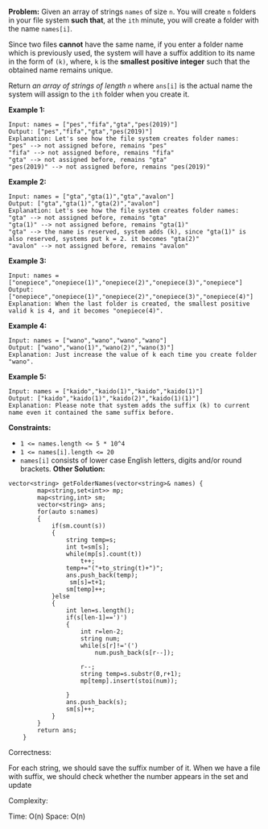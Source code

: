 **Problem:**
Given an array of strings `names` of size `n`. You will create `n` folders in your file system **such that**, at the `ith` minute, you will create a folder with the name `names[i]`.

Since two files **cannot** have the same name, if you enter a folder name which is previously used, the system will have a suffix addition to its name in the form of `(k)`, where, `k` is the **smallest positive integer** such that the obtained name remains unique.

Return *an array of strings of length `n`* where `ans[i]` is the actual name the system will assign to the `ith` folder when you create it.

 

**Example 1:**

```
Input: names = ["pes","fifa","gta","pes(2019)"]
Output: ["pes","fifa","gta","pes(2019)"]
Explanation: Let's see how the file system creates folder names:
"pes" --> not assigned before, remains "pes"
"fifa" --> not assigned before, remains "fifa"
"gta" --> not assigned before, remains "gta"
"pes(2019)" --> not assigned before, remains "pes(2019)"
```

**Example 2:**

```
Input: names = ["gta","gta(1)","gta","avalon"]
Output: ["gta","gta(1)","gta(2)","avalon"]
Explanation: Let's see how the file system creates folder names:
"gta" --> not assigned before, remains "gta"
"gta(1)" --> not assigned before, remains "gta(1)"
"gta" --> the name is reserved, system adds (k), since "gta(1)" is also reserved, systems put k = 2. it becomes "gta(2)"
"avalon" --> not assigned before, remains "avalon"
```

**Example 3:**

```
Input: names = ["onepiece","onepiece(1)","onepiece(2)","onepiece(3)","onepiece"]
Output: ["onepiece","onepiece(1)","onepiece(2)","onepiece(3)","onepiece(4)"]
Explanation: When the last folder is created, the smallest positive valid k is 4, and it becomes "onepiece(4)".
```

**Example 4:**

```
Input: names = ["wano","wano","wano","wano"]
Output: ["wano","wano(1)","wano(2)","wano(3)"]
Explanation: Just increase the value of k each time you create folder "wano".
```

**Example 5:**

```
Input: names = ["kaido","kaido(1)","kaido","kaido(1)"]
Output: ["kaido","kaido(1)","kaido(2)","kaido(1)(1)"]
Explanation: Please note that system adds the suffix (k) to current name even it contained the same suffix before.
```

 

**Constraints:**

- `1 <= names.length <= 5 * 10^4`
- `1 <= names[i].length <= 20`
- `names[i]` consists of lower case English letters, digits and/or round brackets.
**Other Solution:**
```
vector<string> getFolderNames(vector<string>& names) {
        map<string,set<int>> mp;
        map<string,int> sm;
        vector<string> ans;
        for(auto s:names)
        {
            if(sm.count(s))
            {
                string temp=s;
                int t=sm[s];
                while(mp[s].count(t))
                    t++;
                temp+="("+to_string(t)+")";
                ans.push_back(temp);
                 sm[s]=t+1;
                sm[temp]++;
            }else
            {
                int len=s.length();
                if(s[len-1]==')')
                {  
                    int r=len-2;
                    string num;
                    while(s[r]!='(')
                        num.push_back(s[r--]);

                    r--;
                    string temp=s.substr(0,r+1);
                    mp[temp].insert(stoi(num));

                }
                ans.push_back(s);
                sm[s]++;
            }
        }
        return ans;
    }
```
Correctness:

For each string, we should save the suffix number of it. When we have a file with suffix, we should check whether the number appears in the set and update

Complexity:

Time: O(n)
Space: O(n)